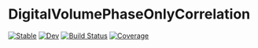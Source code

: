 # DigitalVolumePhaseOnlyCorrelation

[![Stable](https://img.shields.io/badge/docs-stable-blue.svg)](https://a-r-n-o-l-d.github.io/DigitalVolumePhaseOnlyCorrelation.jl/stable/)
[![Dev](https://img.shields.io/badge/docs-dev-blue.svg)](https://a-r-n-o-l-d.github.io/DigitalVolumePhaseOnlyCorrelation.jl/dev/)
[![Build Status](https://github.com/a-r-n-o-l-d/DigitalVolumePhaseOnlyCorrelation.jl/actions/workflows/CI/badge.svg)](https://github.com/a-r-n-o-l-d/DigitalVolumePhaseOnlyCorrelation.jl/actions)
[![Coverage](https://codecov.io/gh/a-r-n-o-l-d/DigitalVolumePhaseOnlyCorrelation.jl/branch/main/graph/badge.svg)](https://codecov.io/gh/a-r-n-o-l-d/DigitalVolumePhaseOnlyCorrelation.jl)

